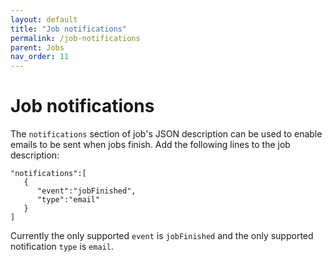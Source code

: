 ```yaml
---
layout: default
title: "Job notifications"
permalink: /job-notifications
parent: Jobs
nav_order: 11
---
```

# Job notifications
The `notifications` section of job's JSON description can be used to enable emails to be sent when jobs finish. Add the following lines
to the job description:
```
"notifications":[
   {
      "event":"jobFinished",
      "type":"email"
   }
]
```
Currently the only supported `event` is `jobFinished` and the only supported notification `type` is `email`.
